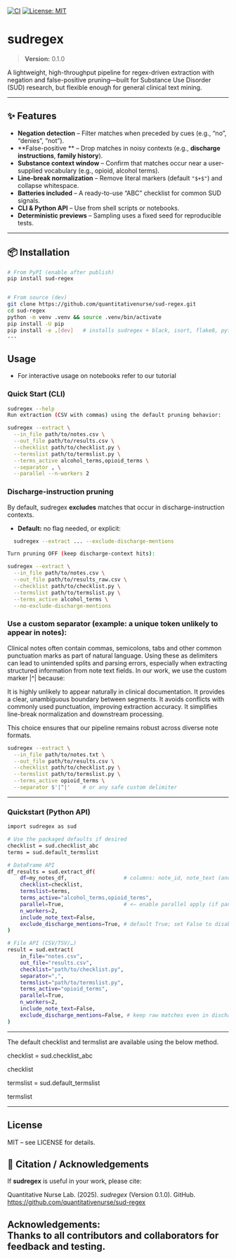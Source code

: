 [![CI](https://github.com/quantitativenurse/sud-regex/actions/workflows/lint.yml/badge.svg)](https://github.com/quantitativenurse/sud-regex/actions)
[![License: MIT](https://img.shields.io/badge/License-MIT-yellow.svg)](LICENSE)

# sudregex

> **Version:** 0.1.0

A lightweight, high-throughput pipeline for regex-driven extraction with negation and false-positive pruning—built for Substance Use Disorder (SUD) research, but flexible enough for general clinical text mining.

---

## ✨ Features

- **Negation detection** – Filter matches when preceded by cues (e.g., “no”, “denies”, “not”).  
- **False-positive ** – Drop matches in noisy contexts (e.g., **discharge instructions**, **family history**).  
- **Substance context window** – Confirm that matches occur near a user-supplied vocabulary (e.g., opioid, alcohol terms).  
- **Line-break normalization** – Remove literal markers (default `"$+$"`) and collapse whitespace.  
- **Batteries included** – A ready-to-use “ABC” checklist for common SUD signals.  
- **CLI & Python API** – Use from shell scripts or notebooks.  
- **Deterministic previews** – Sampling uses a fixed seed for reproducible tests.

---


## 📦 Installation

```bash
# From PyPI (enable after publish)
pip install sud-regex


# From source (dev)
git clone https://github.com/quantitativenurse/sud-regex.git
cd sud-regex
python -m venv .venv && source .venv/bin/activate
pip install -U pip
pip install -e .[dev]   # installs sudregex + black, isort, flake8, pytest, etc.
---
```

## Usage
- For interactive usage on notebooks refer to our tutorial <link>

### Quick Start (CLI)

```bash
sudregex --help
Run extraction (CSV with commas) using the default pruning behavior:

sudregex --extract \
  --in_file path/to/notes.csv \
  --out_file path/to/results.csv \
  --checklist path/to/checklist.py \
  --termslist path/to/termslist.py \
  --terms_active alcohol_terms,opioid_terms \
  --separator , \
  --parallel --n-workers 2
```
### Discharge-instruction pruning

By default, sudregex **excludes** matches that occur in discharge-instruction contexts.

- **Default:** no flag needed, or explicit:
```bash
  sudregex --extract ... --exclude-discharge-mentions

Turn pruning OFF (keep discharge-context hits):

sudregex --extract \
  --in_file path/to/notes.csv \
  --out_file path/to/results_raw.csv \
  --checklist path/to/checklist.py \
  --termslist path/to/termslist.py \
  --terms_active alcohol_terms \
  --no-exclude-discharge-mentions
```

### Use a custom separator (example: a unique token unlikely to appear in notes):

Clinical notes often contain commas, semicolons, tabs and other common punctuation marks as part of natural language. Using these as delimiters can lead to unintended splits and parsing errors, especially when extracting structured information from note text fields.
In our work, we use the custom marker |^| because:

  It is highly unlikely to appear naturally in clinical documentation.
  It provides a clear, unambiguous boundary between segments.
  It avoids conflicts with commonly used punctuation, improving extraction accuracy.
  It simplifies line-break normalization and downstream processing.

This choice ensures that our pipeline remains robust across diverse note formats.
```bash
sudregex --extract \
  --in_file path/to/notes.txt \
  --out_file path/to/results.csv \
  --checklist path/to/checklist.py \
  --termslist path/to/termslist.py \
  --terms_active opioid_terms \
  --separator $'|^|'    # or any safe custom delimiter
```
---

### Quickstart (Python API)
```bash
import sudregex as sud

# Use the packaged defaults if desired
checklist = sud.checklist_abc
terms = sud.default_termslist

# DataFrame API
df_results = sud.extract_df(
    df=my_notes_df,                  # columns: note_id, note_text (and optional grid)
    checklist=checklist,
    termslist=terms,
    terms_active="alcohol_terms,opioid_terms",
    parallel=True,                   # <— enable parallel apply (if pandarallel is installed)
    n_workers=2,                     
    include_note_text=False,
    exclude_discharge_mentions=True, # default True; set False to disable pruning
)

# File API (CSV/TSV/…)
result = sud.extract(
    in_file="notes.csv",
    out_file="results.csv",
    checklist="path/to/checklist.py",
    separator=",",
    termslist="path/to/termslist.py",
    terms_active="opioid_terms",
    parallel=True,
    n_workers=2,                      
    include_note_text=False,
    exclude_discharge_mentions=False, # keep raw matches even in discharge contexts
)

```
---

The default checklist and termslist are available using the below method. 

checklist = sud.checklist_abc

checklist

termslist = sud.default_termslist

termslist 

---

## License 
MIT – see LICENSE for details.

## 📣 Citation / Acknowledgements

If **sudregex** is useful in your work, please cite:

Quantitative Nurse Lab. (2025). *sudregex* (Version 0.1.0). GitHub. https://github.com/quantitativenurse/sud-regex

**Acknowledgements:**  
Thanks to all contributors and collaborators for feedback and testing.
---
